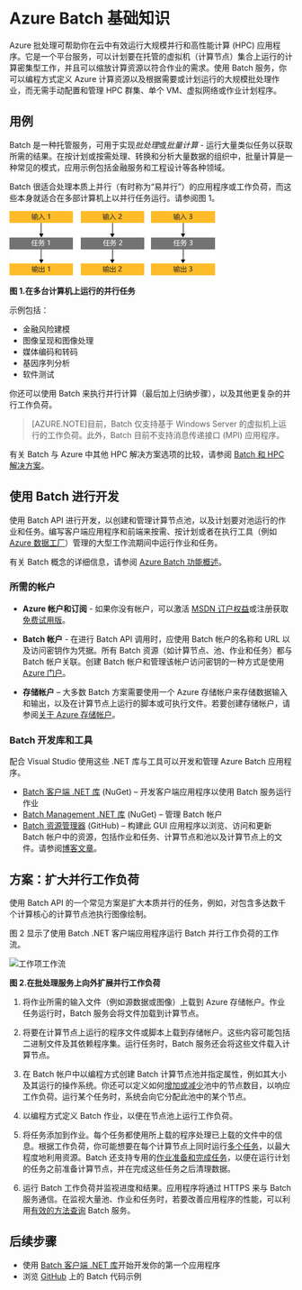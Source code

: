 <properties
	pageTitle="Azure Batch 服务基础知识 | Microsoft Azure"
	description="了解适用于大规模并发工作负荷与 HPC 工作负荷的 Azure Batch 服务的概念、工作流和方案"
	services="batch"
	documentationCenter=""
	authors="dlepow"
	manager="timlt"
	editor=""/>

<tags
	ms.service="batch"
	ms.date="10/26/2015"
	wacn.date=""/>

# Azure Batch 基础知识

Azure 批处理可帮助你在云中有效运行大规模并行和高性能计算 (HPC) 应用程序。它是一个平台服务，可以计划要在托管的虚拟机（计算节点）集合上运行的计算密集型工作，并且可以缩放计算资源以符合作业的需求。使用 Batch 服务，你可以编程方式定义 Azure 计算资源以及根据需要或计划运行的大规模批处理作业，而无需手动配置和管理 HPC 群集、单个 VM、虚拟网络或作业计划程序。

## 用例

Batch 是一种托管服务，可用于实现*批处理*或*批量计算* - 运行大量类似任务以获取所需的结果。在按计划或按需处理、转换和分析大量数据的组织中，批量计算是一种常见的模式，应用示例包括金融服务和工程设计等各种领域。

Batch 很适合处理本质上并行（有时称为“易并行”）的应用程序或工作负荷，而这些本身就适合在多部计算机上以并行任务运行。请参阅图 1。

![并行任务][parallel]

**图 1.在多台计算机上运行的并行任务**

示例包括：

* 金融风险建模
* 图像呈现和图像处理
* 媒体编码和转码
* 基因序列分析
* 软件测试

你还可以使用 Batch 来执行并行计算（最后加上归纳步骤），以及其他更复杂的并行工作负荷。

>[AZURE.NOTE]目前，Batch 仅支持基于 Windows Server 的虚拟机上运行的工作负荷。此外，Batch 目前不支持消息传递接口 (MPI) 应用程序。

有关 Batch 与 Azure 中其他 HPC 解决方案选项的比较，请参阅 [Batch 和 HPC 解决方案](batch-hpc-solutions.md)。

## 使用 Batch 进行开发

使用 Batch API 进行开发，以创建和管理计算节点池，以及计划要对池运行的作业和任务。编写客户端应用程序和前端来按需、按计划或者在执行工具（例如 [Azure 数据工厂](/documentation/services/data-factory/)）管理的大型工作流期间中运行作业和任务。

有关 Batch 概念的详细信息，请参阅 [Azure Batch 功能概述](batch-api-basics.md)。

### 所需的帐户

+ **Azure 帐户和订阅** - 如果你没有帐户，可以激活 [MSDN 订户权益](/pricing/member-offers/msdn-benefits-details/)或注册获取[免费试用版](/pricing/free-trial/)。

+ **Batch 帐户** - 在进行 Batch API 调用时，应使用 Batch 帐户的名称和 URL 以及访问密钥作为凭据。所有 Batch 资源（如计算节点、池、作业和任务）都与 Batch 帐户关联。创建 Batch 帐户和管理该帐户访问密钥的一种方式是使用 [Azure 门户](batch-account-create-portal.md)。

+ **存储帐户** – 大多数 Batch 方案需要使用一个 Azure 存储帐户来存储数据输入和输出，以及在计算节点上运行的脚本或可执行文件。若要创建存储帐户，请参阅[关于 Azure 存储帐户](../storage/storage-create-storage-account.md)。

### Batch 开发库和工具

配合 Visual Studio 使用这些 .NET 库与工具可以开发和管理 Azure Batch 应用程序。

+ [Batch 客户端 .NET 库](http://www.nuget.org/packages/Azure.Batch/) (NuGet) – 开发客户端应用程序以使用 Batch 服务运行作业
+ [Batch Management .NET 库](http://www.nuget.org/packages/Microsoft.Azure.Management.Batch/) (NuGet) – 管理 Batch 帐户
+ [Batch 资源管理器](https://github.com/Azure/azure-batch-samples/tree/master/CSharp/BatchExplorer) (GitHub) – 构建此 GUI 应用程序以浏览、访问和更新 Batch 帐户中的资源，包括作业和任务、计算节点和池以及计算节点上的文件。请参阅[博客文章](http://blogs.technet.com/b/windowshpc/archive/2015/01/20/azure-batch-explorer-sample-walkthrough.aspx)。


## 方案：扩大并行工作负荷

使用 Batch API 的一个常见方案是扩大本质并行的任务，例如，对包含多达数千个计算核心的计算节点池执行图像绘制。

图 2 显示了使用 Batch .NET 客户端应用程序运行 Batch 并行工作负荷的工作流。


![工作项工作流][work_item_workflow]

**图 2.在批处理服务上向外扩展并行工作负荷**

1.	将作业所需的输入文件（例如源数据或图像）上载到 Azure 存储帐户。作业任务运行时，Batch 服务会将文件加载到计算节点。

2.	将要在计算节点上运行的程序文件或脚本上载到存储帐户。这些内容可能包括二进制文件及其依赖程序集。运行任务时，Batch 服务还会将这些文件载入计算节点。

3.	在 Batch 帐户中以编程方式创建 Batch 计算节点池并指定属性，例如其大小及其运行的操作系统。你还可以定义如何[增加或减少](batch-automatic-scaling.md)池中的节点数目，以响应工作负荷。运行某个任务时，系统会向它分配此池中的某个节点。

4.	以编程方式定义 Batch 作业，以便在节点池上运行工作负荷。

5.	将任务添加到作业。每个任务都使用所上载的程序处理已上载的文件中的信息。根据工作负荷，你可能想要在每个计算节点上同时运行[多个任务](batch-parallel-node-tasks.md)，以最大程度地利用资源。Batch 还支持专用的[作业准备和完成任务](batch-job-prep-release.md)，以便在运行计划的任务之前准备计算节点，并在完成这些任务之后清理数据。

6.	运行 Batch 工作负荷并监视进度和结果。应用程序将通过 HTTPS 来与 Batch 服务通信。在监视大量池、作业和任务时，若要改善应用程序的性能，可以利用[有效的方法查询](batch-efficient-list-queries.md) Batch 服务。






## 后续步骤

* 使用 [Batch 客户端 .NET 库](batch-dotnet-get-started.md)开始开发你的第一个应用程序
* 浏览 [GitHub](https://github.com/Azure/azure-batch-samples) 上的 Batch 代码示例

[parallel]: ./media/batch-technical-overview/parallel.png
[work_item_workflow]: ./media/batch-technical-overview/work_item_workflow.png

<!---HONumber=Mooncake_1221_2015-->